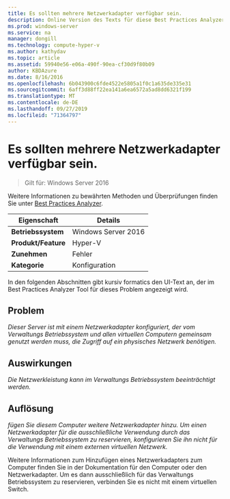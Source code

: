 ```yaml
---
title: Es sollten mehrere Netzwerkadapter verfügbar sein.
description: Online Version des Texts für diese Best Practices Analyzer Regel.
ms.prod: windows-server
ms.service: na
manager: dongill
ms.technology: compute-hyper-v
ms.author: kathydav
ms.topic: article
ms.assetid: 59940e56-e06a-490f-90ea-cf30d9f80b09
author: KBDAzure
ms.date: 8/16/2016
ms.openlocfilehash: 6b043900c6fde4522e5805a1f0c1a635de335e31
ms.sourcegitcommit: 6aff3d88ff22ea141a6ea6572a5ad8dd6321f199
ms.translationtype: MT
ms.contentlocale: de-DE
ms.lasthandoff: 09/27/2019
ms.locfileid: "71364797"
---
```

# <a name="more-than-one-network-adapter-should-be-available"></a>Es sollten mehrere Netzwerkadapter verfügbar sein.

>Gilt für: Windows Server 2016

Weitere Informationen zu bewährten Methoden und Überprüfungen finden Sie unter [Best Practices Analyzer](https://go.microsoft.com/fwlink/?LinkId=122786).  
  
|Eigenschaft|Details|  
|-|-|  
|**Betriebssystem**|Windows Server 2016|  
|**Produkt/Feature**|Hyper-V|  
|**Zunehmen**|Fehler|  
|**Kategorie**|Konfiguration|  

In den folgenden Abschnitten gibt kursiv formatics den UI-Text an, der im Best Practices Analyzer Tool für dieses Problem angezeigt wird.

## <a name="issue"></a>Problem  
  
*Dieser Server ist mit einem Netzwerkadapter konfiguriert, der vom Verwaltungs Betriebssystem und allen virtuellen Computern gemeinsam genutzt werden muss, die Zugriff auf ein physisches Netzwerk benötigen.*  
  
## <a name="impact"></a>Auswirkungen  
  
*Die Netzwerkleistung kann im Verwaltungs Betriebssystem beeinträchtigt werden.*  
  
## <a name="resolution"></a>Auflösung  
  
*fügen Sie diesem Computer weitere Netzwerkadapter hinzu. Um einen Netzwerkadapter für die ausschließliche Verwendung durch das Verwaltungs Betriebssystem zu reservieren, konfigurieren Sie ihn nicht für die Verwendung mit einem externen virtuellen Netzwerk.*  
  
Weitere Informationen zum Hinzufügen eines Netzwerkadapters zum Computer finden Sie in der Dokumentation für den Computer oder den Netzwerkadapter. Um es dann ausschließlich für das Verwaltungs Betriebssystem zu reservieren, verbinden Sie es nicht mit einem virtuellen Switch.   
  



